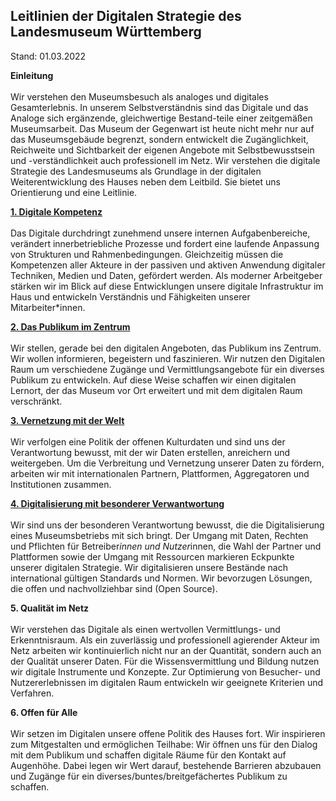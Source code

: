 

## Leitlinien der Digitalen Strategie des Landesmuseum Württemberg
Stand: 01.03.2022

**Einleitung</br></br>**
Wir verstehen den Museumsbesuch als analoges und digitales Gesamterlebnis. In unserem Selbstverständnis sind das Digitale und das Analoge sich ergänzende, gleichwertige Bestand-teile einer zeitgemäßen Museumsarbeit. Das Museum der Gegenwart ist heute nicht mehr nur auf das Museumsgebäude begrenzt, sondern entwickelt die Zugänglichkeit, Reichweite und Sichtbarkeit der eigenen Angebote mit Selbstbewusstsein und -verständlichkeit auch professionell im Netz.
Wir verstehen die digitale Strategie des Landesmuseums als Grundlage in der digitalen Weiterentwicklung des Hauses neben dem Leitbild. Sie bietet uns Orientierung und eine Leitlinie.

**[1. Digitale Kompetenz](01_digitale-kompetenz.md)</br></br>**
Das Digitale durchdringt zunehmend unsere internen Aufgabenbereiche, verändert innerbetriebliche Prozesse und fordert eine laufende Anpassung von Strukturen und Rahmenbedingungen. Gleichzeitig müssen die Kompetenzen aller Akteure in der passiven und aktiven Anwendung digitaler Techniken, Medien und Daten, gefördert werden. Als moderner Arbeitgeber stärken wir im Blick auf diese Entwicklungen unsere digitale Infrastruktur im Haus und entwickeln Verständnis und Fähigkeiten unserer Mitarbeiter*innen.

**[2. Das Publikum im Zentrum](02_publikum-im-zentrum.md)</br></br>**
Wir stellen, gerade bei den digitalen Angeboten, das Publikum ins Zentrum. Wir wollen informieren, begeistern und faszinieren. Wir nutzen den Digitalen Raum um verschiedene Zugänge und Vermittlungsangebote für ein diverses Publikum zu entwickeln. Auf diese Weise schaffen wir einen digitalen Lernort, der das Museum vor Ort erweitert und mit dem digitalen Raum verschränkt.

**[3. Vernetzung mit der Welt](03_vernetzung-mit-der-welt.md)</br></br>**
Wir verfolgen eine Politik der offenen Kulturdaten und sind uns der Verantwortung bewusst, mit der wir Daten erstellen, anreichern und weitergeben. Um die Verbreitung und Vernetzung unserer Daten zu fördern, arbeiten wir mit internationalen Partnern, Plattformen, Aggregatoren und Institutionen zusammen.

**[4. Digitalisierung mit besonderer Verwantwortung](04_verantwortung.md)</br></br>**
Wir sind uns der besonderen Verantwortung bewusst, die die Digitalisierung eines Museumsbetriebs mit sich bringt. Der Umgang mit Daten, Rechten und Pflichten für Betreiber*innen und Nutzer*innen, die Wahl der Partner und Plattformen sowie der Umgang mit Ressourcen markieren Eckpunkte unserer digitalen Strategie. Wir digitalisieren unsere Bestände nach international gültigen Standards und Normen. Wir bevorzugen Lösungen, die offen und nachvollziehbar sind (Open Source).
	
**5. Qualität im Netz</br></br>**
Wir verstehen das Digitale als einen wertvollen Vermittlungs- und Erkenntnisraum. Als ein zuverlässig und professionell agierender Akteur im Netz arbeiten wir kontinuierlich nicht nur an der Quantität, sondern auch an der Qualität unserer Daten. Für die Wissensvermittlung und Bildung nutzen wir digitale Instrumente und Konzepte. Zur Optimierung von Besucher- und Nutzererlebnissen im digitalen Raum entwickeln wir geeignete Kriterien und Verfahren.  

**6. Offen für Alle</br></br>**
Wir setzen im Digitalen unsere offene Politik des Hauses fort. Wir inspirieren zum Mitgestalten und ermöglichen Teilhabe: Wir öffnen uns für den Dialog mit dem Publikum und schaffen digitale Räume für den Kontakt auf Augenhöhe. Dabei legen wir Wert darauf, bestehende Barrieren abzubauen und Zugänge für ein diverses/buntes/breitgefächertes Publikum zu schaffen.
